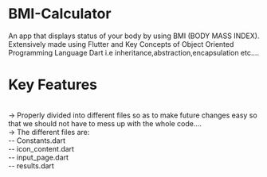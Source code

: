 # BMI-Calculator
An app that displays status of your body by using BMI (BODY MASS INDEX).
Extensively made using Flutter and Key Concepts of Object Oriented Programming Language Dart i.e inheritance,abstraction,encapsulation etc....

# Key Features
<br>
-> Properly divided into different files so as to make future changes easy so that we should not have to mess up with the whole code....<br>
-> The different files are:<br>
-- Constants.dart
<br>
-- icon_content.dart
<br>
-- input_page.dart
<br> 
-- results.dart
